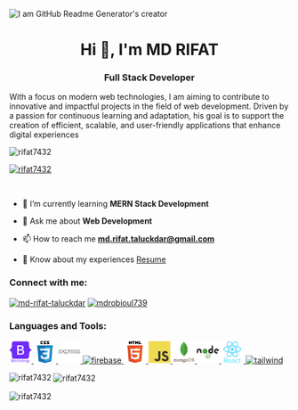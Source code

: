 ![I am GitHub Readme Generator's creator](https://i.ibb.co/0GRgpQm/linkedin-banar.jpg)
<h1 align="center">Hi 👋, I'm MD RIFAT</h1>
<h3 align="center">Full Stack Developer</h3>
<p>With a focus on modern web technologies, I am aiming to contribute to innovative and impactful projects in the field of web development. Driven by a passion for continuous learning and adaptation, his goal is to support the creation of efficient, scalable, and user-friendly applications that enhance digital experiences</p>
<p align="left"> <img src="https://komarev.com/ghpvc/?username=rifat7432&label=Profile%20views&color=0e75b6&style=flat" alt="rifat7432" /> </p>

<p align="left"> <a href="https://github.com/ryo-ma/github-profile-trophy"><img src="https://github-profile-trophy.vercel.app/?username=rifat7432" alt="rifat7432" /></a> </p>

<p align="left"> <a href="https://twitter.com/" target="blank"><img src="https://img.shields.io/twitter/follow/?logo=twitter&style=for-the-badge" alt="" /></a> </p>

- 🌱 I’m currently learning **MERN Stack Development**

- 💬 Ask me about **Web Development**

- 📫 How to reach me **md.rifat.taluckdar@gmail.com**

- 📄 Know about my experiences [Resume](https://drive.google.com/file/d/1qrPXorWja9EEMmkSZ4aReANtShegYXgb/view?usp=share_link)

<h3 align="left">Connect with me:</h3>
<p align="left">
<a href="https://linkedin.com/in/md-rifat-taluckdar" target="blank"><img align="center" src="https://raw.githubusercontent.com/rahuldkjain/github-profile-readme-generator/master/src/images/icons/Social/linked-in-alt.svg" alt="md-rifat-taluckdar" height="30" width="40" /></a>
<a href="https://instagram.com/mdrobioul739" target="blank"><img align="center" src="https://raw.githubusercontent.com/rahuldkjain/github-profile-readme-generator/master/src/images/icons/Social/instagram.svg" alt="mdrobioul739" height="30" width="40" /></a>
</p>

<h3 align="left">Languages and Tools:</h3>
<p align="left"> <a href="https://getbootstrap.com" target="_blank" rel="noreferrer"> <img src="https://raw.githubusercontent.com/devicons/devicon/master/icons/bootstrap/bootstrap-plain-wordmark.svg" alt="bootstrap" width="40" height="40"/> </a> <a href="https://www.w3schools.com/css/" target="_blank" rel="noreferrer"> <img src="https://raw.githubusercontent.com/devicons/devicon/master/icons/css3/css3-original-wordmark.svg" alt="css3" width="40" height="40"/> </a> <a href="https://expressjs.com" target="_blank" rel="noreferrer"> <img src="https://raw.githubusercontent.com/devicons/devicon/master/icons/express/express-original-wordmark.svg" alt="express" width="40" height="40"/> </a>
<a href="https://firebase.google.com/" target="_blank" rel="noreferrer"> <img src="https://www.vectorlogo.zone/logos/firebase/firebase-icon.svg" alt="firebase" width="40" height="40"/> </a>
<a href="https://www.w3.org/html/" target="_blank" rel="noreferrer"> <img src="https://raw.githubusercontent.com/devicons/devicon/master/icons/html5/html5-original-wordmark.svg" alt="html5" width="40" height="40"/> </a> <a href="https://developer.mozilla.org/en-US/docs/Web/JavaScript" target="_blank" rel="noreferrer"> <img src="https://raw.githubusercontent.com/devicons/devicon/master/icons/javascript/javascript-original.svg" alt="javascript" width="40" height="40"/> </a> <a href="https://www.mongodb.com/" target="_blank" rel="noreferrer"> <img src="https://raw.githubusercontent.com/devicons/devicon/master/icons/mongodb/mongodb-original-wordmark.svg" alt="mongodb" width="40" height="40"/> </a> <a href="https://nodejs.org" target="_blank" rel="noreferrer"> <img src="https://raw.githubusercontent.com/devicons/devicon/master/icons/nodejs/nodejs-original-wordmark.svg" alt="nodejs" width="40" height="40"/> </a> <a href="https://reactjs.org/" target="_blank" rel="noreferrer"> <img src="https://raw.githubusercontent.com/devicons/devicon/master/icons/react/react-original-wordmark.svg" alt="react" width="40" height="40"/> </a> <a href="https://tailwindcss.com/" target="_blank" rel="noreferrer"> <img src="https://www.vectorlogo.zone/logos/tailwindcss/tailwindcss-icon.svg" alt="tailwind" width="40" height="40"/> </a> </p>

<p><img align="left" src="https://github-readme-stats.vercel.app/api/top-langs?username=rifat7432&show_icons=true&locale=en&layout=compact" alt="rifat7432" /></p>

<p>&nbsp;<img align="center" src="https://github-readme-stats.vercel.app/api?username=rifat7432&show_icons=true&locale=en" alt="rifat7432" /></p>

<p><img align="center" src="https://github-readme-streak-stats.herokuapp.com/?user=rifat7432&" alt="rifat7432" /></p>
